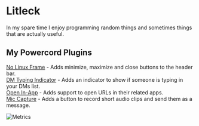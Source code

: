 # Litleck
In my spare time I enjoy programming random things and sometimes things that are actually useful.

## My Powercord Plugins
[No Linux Frame](https://github.com/Litleck/no-linux-frame) - Adds minimize, maximize and close buttons to the header bar.<br>
[DM Typing Indicator](https://github.com/Litleck/DM-Typing-Indicator) - Adds an indicator to show if someone is typing in your DMs list.<br>
[Open In-App](https://github.com/Litleck/open-in-app) - Adds support to open URLs in their related apps.<br>
[Mic Capture](https://github.com/Litleck/mic-capture) - Adds a button to record short audio clips and send them as a message.<br>

![Metrics](https://github.com/my-github-user/litleck/blob/master/github-metrics.svg)
